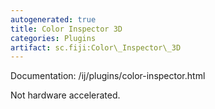 ```yaml
---
autogenerated: true
title: Color Inspector 3D
categories: Plugins
artifact: sc.fiji:Color\_Inspector\_3D
---
```


Documentation: /ij/plugins/color-inspector.html

Not hardware accelerated.


